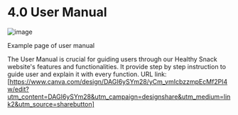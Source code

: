 <h1>4.0 User Manual</h1> 

![image](https://github.com/Jiazhen222/snack/assets/173336505/6433375c-8368-4903-8dd5-3320e3b1d4d4)



Example page of user manual

The User Manual is crucial for guiding users through our Healthy Snack website's features and functionalities. It provide step by step instruction to guide user and explain it with every function.
URL link:[https://www.canva.com/design/DAGI6ySYm28/yCm_vmIcbzzmpEcMf2Pl4w/edit?utm_content=DAGI6ySYm28&utm_campaign=designshare&utm_medium=link2&utm_source=sharebutton]


